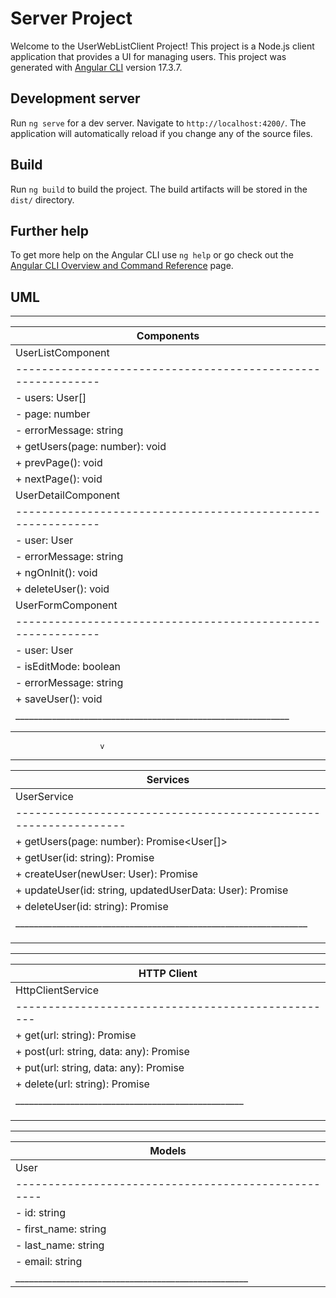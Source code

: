# Server Project

Welcome to the UserWebListClient Project! This project is a Node.js client application that provides a UI for managing users. This project was generated with [Angular CLI](https://github.com/angular/angular-cli) version 17.3.7.

## Development server

Run `ng serve` for a dev server. Navigate to `http://localhost:4200/`. The application will automatically reload if you change any of the source files.

## Build

Run `ng build` to build the project. The build artifacts will be stored in the `dist/` directory.

## Further help

To get more help on the Angular CLI use `ng help` or go check out the [Angular CLI Overview and Command Reference](https://angular.io/cli) page.



## UML

 ____________________________________________________________
|                          Components                        |
|------------------------------------------------------------|
|                  UserListComponent                         |
|------------------------------------------------------------|
| - users: User[]                                            |
| - page: number                                             |
| - errorMessage: string                                     |
| + getUsers(page: number): void                             |
| + prevPage(): void                                         |
| + nextPage(): void                                         |
|                  UserDetailComponent                       |
|------------------------------------------------------------|
| - user: User                                               |
| - errorMessage: string                                     |
| + ngOnInit(): void                                         |
| + deleteUser(): void                                       |
|                  UserFormComponent                         |
|------------------------------------------------------------|
| - user: User                                               |
| - isEditMode: boolean                                      |
| - errorMessage: string                                     |
| + saveUser(): void                                         |
|____________________________________________________________|
                        |   
                        |   
                        v   
 ________________________________________________________________
|                        Services                                |
|----------------------------------------------------------------|
|                    UserService                                 |
|----------------------------------------------------------------|
| + getUsers(page: number): Promise<User[]>                      |
| + getUser(id: string): Promise<User>                           |
| + createUser(newUser: User): Promise<User>                     |
| + updateUser(id: string, updatedUserData: User): Promise<User> |
| + deleteUser(id: string): Promise<void>                        |
|________________________________________________________________|        
                        |   
                        |        
                        |        
 __________________________________________________
|                    HTTP Client                   |
|--------------------------------------------------|
|               HttpClientService                  |
|--------------------------------------------------|
| + get(url: string): Promise<any>                 |
| + post(url: string, data: any): Promise<any>     |
| + put(url: string, data: any): Promise<any>      |
| + delete(url: string): Promise<any>              |
|__________________________________________________|
                        |
                        |
                        |
 ___________________________________________________
|                    Models                         |
|---------------------------------------------------|
|                     User                          |
|---------------------------------------------------|
| - id: string                                      |
| - first_name: string                              |
| - last_name: string                               |
| - email: string                                   |
|___________________________________________________|
